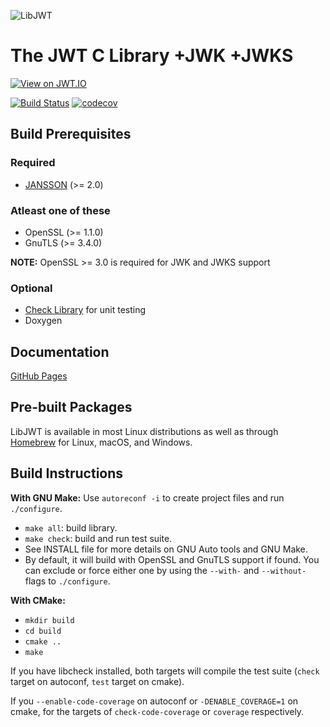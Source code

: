 ![LibJWT](https://github.com/user-attachments/assets/d486f8c1-4025-4018-8d95-bf8753d9662f)

# The JWT C Library +JWK +JWKS

[![View on JWT.IO](http://jwt.io/img/badge.svg)](https://jwt.io)

[![Build Status](https://app.travis-ci.com/benmcollins/libjwt.svg?branch=master)](https://app.travis-ci.com/github/benmcollins/libjwt) [![codecov](https://codecov.io/gh/benmcollins/libjwt/graph/badge.svg?token=MhCaZ8cpwQ)](https://codecov.io/gh/benmcollins/libjwt)

## Build Prerequisites

### Required

- [JANSSON](https://github.com/akheron/jansson) (>= 2.0)

### Atleast one of these

- OpenSSL (>= 1.1.0)
- GnuTLS (>= 3.4.0)

**NOTE:** OpenSSL >= 3.0 is required for JWK and JWKS support

### Optional

- [Check Library](https://github.com/libcheck/check/issues) for unit testing
- Doxygen

## Documentation

[GitHub Pages](https://benmcollins.github.io/libjwt/)

## Pre-built Packages

LibJWT is available in most Linux distributions as well as through [Homebrew](https://brew.sh/)
for Linux, macOS, and Windows.

## Build Instructions

**With GNU Make:** Use ``autoreconf -i`` to create project files and run ``./configure``.
- ``make all``: build library.
- ``make check``: build and run test suite.
- See INSTALL file for more details on GNU Auto tools and GNU Make.
- By default, it will build with OpenSSL and GnuTLS support if found. You can
  exclude or force either one by using the ``--with-`` and ``--without-`` flags
  to ``./configure``.

**With CMake:**
- ``mkdir build``
- ``cd build``
- ``cmake ..``
- ``make``

If you have libcheck installed, both targets will compile the test suite
(``check`` target on autoconf, ``test`` target on cmake).

If you ``--enable-code-coverage`` on autoconf or ``-DENABLE_COVERAGE=1``
on cmake, for the targets of ``check-code-coverage`` or ``coverage``
respectively.
